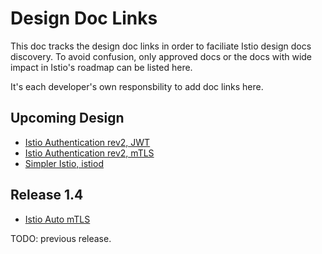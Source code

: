 # Design Doc Links

This doc tracks the design doc links in order to faciliate Istio design docs discovery. To avoid confusion, only approved docs
or the docs with wide impact in Istio's roadmap can be listed here.

It's each developer's own responsbility to add doc links here.

## Upcoming Design

- [Istio Authentication rev2, JWT](https://docs.google.com/document/d/1f1ZVCUa7ktuoFKKFATCXfu9qFFFXX-7UMAJQtmMPuS4)
- [Istio Authentication rev2, mTLS](https://docs.google.com/document/d/1RAsCl4n_F75ANAXrbI9tllA8QmE4etQ3HBHXNjxLPTo)
- [Simpler Istio, istiod](https://docs.google.com/document/d/1f1ZVCUa7ktuoFKKFATCXfu9qFFFXX-7UMAJQtmMPuS4)

## Release 1.4

- [Istio Auto mTLS](https://docs.google.com/document/d/1yEMDRO2FZCyZnDK1AzNmjQtbtQqE7wN8YoM65FAH7uA)

TODO: previous release.

